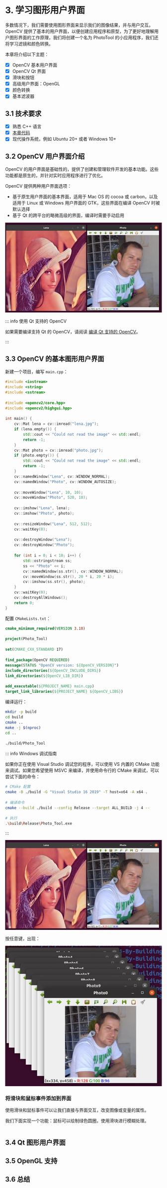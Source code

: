 # 3. 学习图形用户界面

多数情况下，我们需要使用图形界面来显示我们的图像结果，并与用户交互。OpenCV 提供了基本的用户界面，以便创建应用程序和原型，为了更好地理解用户图形界面的工作原理，我们将创建一个名为 PhotoTool 的小应用程序，我们还将学习滤镜和颜色转换。

本章将介绍以下主题：
- [x] OpenCV 基本用户界面
- [x] OpenCV Qt 界面
- [x] 滑块和按钮
- [x] 高级用户界面：OpenGL
- [x] 颜色转换
- [x] 基本滤波器

## 3.1 技术要求

- [x] 熟悉 C++ 语言
- [x] [本章代码](https://github.com/PacktPublishing/Learn-OpenCV-4-By-Building-Projects-Second-Edition/tree/master/Chapter_03)
- [x] 现代操作系统，例如 Ubuntu 20+ 或者 Windows 10+

## 3.2 OpenCV 用户界面介绍

OpenCV 的用户界面是基础性的，提供了创建和管理软件开发的基本功能。这些功能都是原生的，并针对实时应用程序进行了优化。

OpenCV 提供两种用户界面选项：
- 基于原生用户界面的基本界面，适用于 Mac OS 的 cocoa 或 carbon，以及适用于 Linux 或 Windows 用户界面的 GTK，这些界面在编译 OpenCV 时被默认选择
- 基于 Qt 的跨平台的略微高级的界面，编译时需要手动启用

![](./images/2022-11-10-16-28-22.webp)

::: info 使用 Qt 支持的 OpenCV

如果需要编译支持 Qt 的 OpenCV，请阅读 [编译 Qt 支持的 OpenCV](../../opencv-development-practice/complie-and-build-guide/#_2-构建-qt-支持)。

:::

## 3.3 OpenCV 的基本图形用户界面

新建一个项目，编写 `main.cpp`：

```cpp
#include <iostream>
#include <string>
#include <sstream>

#include <opencv2/core.hpp>
#include <opencv2/highgui.hpp>

int main() {
    cv::Mat lena = cv::imread("lena.jpg");
    if (lena.empty()) {
        std::cout << "Could not read the image" << std::endl;
        return -1;
    }
    cv::Mat photo = cv::imread("photo.jpg");
    if (photo.empty()) {
        std::cout << "Could not read the image" << std::endl;
        return -1;
    }
    cv::namedWindow("Lena", cv::WINDOW_NORMAL);
    cv::namedWindow("Photo", cv::WINDOW_AUTOSIZE);

    cv::moveWindow("Lena", 10, 10);
    cv::moveWindow("Photo", 520, 10);

    cv::imshow("Lena", lena);
    cv::imshow("Photo", photo);

    cv::resizeWindow("Lena", 512, 512);
    cv::waitKey(0);

    cv::destroyWindow("Lena");
    cv::destroyWindow("Photo");

    for (int i = 0; i < 10; i++) {
        std::ostringstream ss;
        ss << "Photo" << i;
        cv::namedWindow(ss.str(), cv::WINDOW_NORMAL);
        cv::moveWindow(ss.str(), 20 * i, 20 * i);
        cv::imshow(ss.str(), photo);
    }
    cv::waitKey(0);
    cv::destroyAllWindows();
    return 0;
}
```

配置 `CMakeLists.txt`：

```cmake
cmake_minimum_required(VERSION 3.10)

project(Photo_Tool)

set(CMAKE_CXX_STANDARD 17)

find_package(OpenCV REQUIRED)
message(STATUS "OpenCV version: ${OpenCV_VERSION}")
include_directories(${OpenCV_INCLUDE_DIRS})
link_directories(${OpenCV_LIB_DIR})

add_executable(${PROJECT_NAME} main.cpp)
target_link_libraries(${PROJECT_NAME} ${OpenCV_LIBS})
```

编译运行：

```bash
mkdir -p build
cd build
cmake ..
make -j $(nproc)
cd ..

./build/Photo_Tool
```

::: info Windows 调试指南

如果你正在使用 Visual Studio 调试您的程序，可以使用 VS 内置的 CMake 功能来调试。如果您希望使用 MSVC 来编译，并使用命令行的 CMake 来调试，可以尝试下面的命令：

```bash
# CMake 配置
cmake -B ./build -G "Visual Studio 16 2019" -T host=x64 -A x64 .

# 编译命令
cmake --build ./build --config Release --target ALL_BUILD -j 4 --

# 执行
.\build\Release\Photo_Tool.exe
```

:::

![](./images/2022-11-10-16-28-22.webp)

按任意键，出现：

![](./images/2022-11-10-16-36-45.webp)

### 将滑块和鼠标事件添加到界面

使用滑块和鼠标事件可以让我们直接与界面交互，改变图像或变量的属性。

我们下面实现一个功能：鼠标可以绘制绿色圆圈，使用滑块进行模糊处理。

```cpp

```

## 3.4 Qt 图形用户界面

## 3.5 OpenGL 支持

## 3.6 总结
